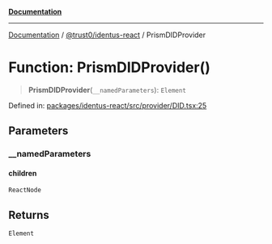 [**Documentation**](../../../README.md)

***

[Documentation](../../../README.md) / [@trust0/identus-react](../README.md) / PrismDIDProvider

# Function: PrismDIDProvider()

> **PrismDIDProvider**(`__namedParameters`): `Element`

Defined in: [packages/identus-react/src/provider/DID.tsx:25](https://github.com/trust0-project/identus/blob/8781526ab7889caeea9503585e51ba6194706f3d/packages/identus-react/src/provider/DID.tsx#L25)

## Parameters

### \_\_namedParameters

#### children

`ReactNode`

## Returns

`Element`
